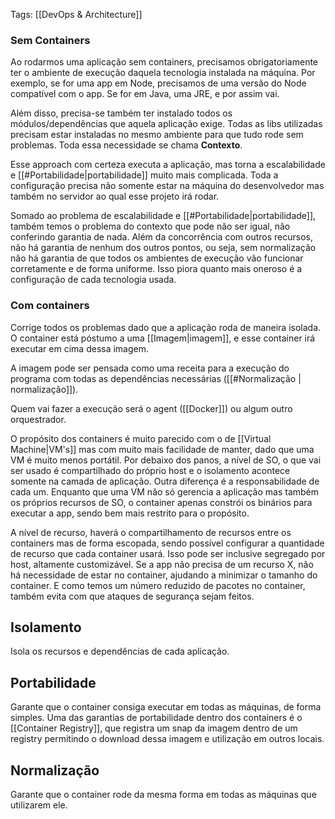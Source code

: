Tags: [[DevOps & Architecture]]

### Sem Containers

Ao rodarmos uma aplicação sem containers, precisamos obrigatoriamente ter o ambiente de execução daquela tecnologia instalada na máquina. Por exemplo, se for uma app em Node, precisamos de uma versão do Node compatível com o app. Se for em Java, uma JRE, e por assim vai.

Além disso, precisa-se também ter instalado todos os módulos/dependências que aquela aplicação exige. Todas as libs utilizadas precisam estar instaladas no mesmo ambiente para que tudo rode sem problemas. Toda essa necessidade se chama **Contexto**.

Esse approach com certeza executa a aplicação, mas torna a escalabilidade e [[#Portabilidade|portabilidade]] muito mais complicada. Toda a configuração precisa não somente estar na máquina do desenvolvedor mas também no servidor ao qual esse projeto irá rodar.

Somado ao problema de escalabilidade e [[#Portabilidade|portabilidade]], também temos o problema do contexto que pode não ser igual, não conferindo garantia de nada. Além da concorrência com outros recursos, não há garantia de nenhum dos outros pontos, ou seja, sem normalização não há garantia de que todos os ambientes de execução vão funcionar corretamente e de forma uniforme. Isso piora quanto mais oneroso é a configuração de cada tecnologia usada.

### Com containers

Corrige todos os problemas dado que a aplicação roda de maneira isolada. O container está póstumo a uma [[Imagem|imagem]], e esse container irá executar em cima dessa imagem.

A imagem pode ser pensada como uma receita para a execução do programa com todas as dependências necessárias ([[#Normalização | normalização]]).

Quem vai fazer a execução será o agent ([[Docker]]) ou algum outro orquestrador.

O propósito dos containers é muito parecido com o de [[Virtual Machine|VM's]] mas com muito mais facilidade de manter, dado que uma VM é muito menos portátil. Por debaixo dos panos, a nível de SO, o que vai ser usado é compartilhado do próprio host e o isolamento acontece somente na camada de aplicação. Outra diferença é a responsabilidade de cada um. Enquanto que uma VM não só gerencia a aplicação mas também os próprios recursos de SO, o container apenas constrói os binários para executar a app, sendo bem mais restrito para o propósito.

A nível de recurso, haverá o compartilhamento de recursos entre os containers mas de forma escopada, sendo possível configurar a quantidade de recurso que cada container usará. Isso pode ser inclusive segregado por host, altamente customizável. Se a app não precisa de um recurso X, não há necessidade de estar no container, ajudando a minimizar o tamanho do container. E como temos um número reduzido de pacotes no container, também evita com que ataques de segurança sejam feitos.
## Isolamento

Isola os recursos e dependências de cada aplicação.

## Portabilidade

Garante que o container consiga executar em todas as máquinas, de forma simples. Uma das garantias de portabilidade dentro dos containers é o [[Container Registry]], que registra um snap da imagem dentro de um registry permitindo o download dessa imagem e utilização em outros locais.

## Normalização

Garante que o container rode da mesma forma em todas as máquinas que utilizarem ele.